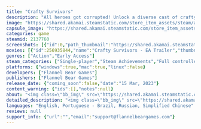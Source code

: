```yaml
---
title: "Crafty Survivors"
description: "All heroes got corrupted! Unlock a diverse cast of crafty professionals, use their unique skills, create your own builds and defend your home by eliminating hordes of monsters. Gather materials, rebuild your village and craft your way to the origin of this malignous curse!"
image: "https://shared.akamai.steamstatic.com/store_item_assets/steam/apps/2137760/header.jpg?t=1731875387"
capsule_image: "https://shared.akamai.steamstatic.com/store_item_assets/steam/apps/2137760/capsule_231x87.jpg?t=1731875387"
categories: game
steamid: 2137760
screenshots: [{"id":0,"path_thumbnail":"https://shared.akamai.steamstatic.com/store_item_assets/steam/apps/2137760/ss_c60bc07bfb460f1f1718f5aeef5afcb12bb1915c.600x338.jpg?t=1731875387","path_full":"https://shared.akamai.steamstatic.com/store_item_assets/steam/apps/2137760/ss_c60bc07bfb460f1f1718f5aeef5afcb12bb1915c.1920x1080.jpg?t=1731875387"},{"id":1,"path_thumbnail":"https://shared.akamai.steamstatic.com/store_item_assets/steam/apps/2137760/ss_788ba4937aab0c81211adcb3ea8f6dfa080e60fb.600x338.jpg?t=1731875387","path_full":"https://shared.akamai.steamstatic.com/store_item_assets/steam/apps/2137760/ss_788ba4937aab0c81211adcb3ea8f6dfa080e60fb.1920x1080.jpg?t=1731875387"},{"id":2,"path_thumbnail":"https://shared.akamai.steamstatic.com/store_item_assets/steam/apps/2137760/ss_908790ea13d8008601ac6d107c99c85c636d8e23.600x338.jpg?t=1731875387","path_full":"https://shared.akamai.steamstatic.com/store_item_assets/steam/apps/2137760/ss_908790ea13d8008601ac6d107c99c85c636d8e23.1920x1080.jpg?t=1731875387"},{"id":3,"path_thumbnail":"https://shared.akamai.steamstatic.com/store_item_assets/steam/apps/2137760/ss_184c9e0f3251ec077380476b6f715a024ca331eb.600x338.jpg?t=1731875387","path_full":"https://shared.akamai.steamstatic.com/store_item_assets/steam/apps/2137760/ss_184c9e0f3251ec077380476b6f715a024ca331eb.1920x1080.jpg?t=1731875387"},{"id":4,"path_thumbnail":"https://shared.akamai.steamstatic.com/store_item_assets/steam/apps/2137760/ss_8a391e059f1d4fb1be1639dcf6a4166e0c47f56e.600x338.jpg?t=1731875387","path_full":"https://shared.akamai.steamstatic.com/store_item_assets/steam/apps/2137760/ss_8a391e059f1d4fb1be1639dcf6a4166e0c47f56e.1920x1080.jpg?t=1731875387"},{"id":5,"path_thumbnail":"https://shared.akamai.steamstatic.com/store_item_assets/steam/apps/2137760/ss_1754ccfd0b8a56b56b891be8d2d9d66aaaca03ee.600x338.jpg?t=1731875387","path_full":"https://shared.akamai.steamstatic.com/store_item_assets/steam/apps/2137760/ss_1754ccfd0b8a56b56b891be8d2d9d66aaaca03ee.1920x1080.jpg?t=1731875387"},{"id":6,"path_thumbnail":"https://shared.akamai.steamstatic.com/store_item_assets/steam/apps/2137760/ss_312a7dece5011482efee170b98aa5d4725431c4d.600x338.jpg?t=1731875387","path_full":"https://shared.akamai.steamstatic.com/store_item_assets/steam/apps/2137760/ss_312a7dece5011482efee170b98aa5d4725431c4d.1920x1080.jpg?t=1731875387"},{"id":7,"path_thumbnail":"https://shared.akamai.steamstatic.com/store_item_assets/steam/apps/2137760/ss_0d8d62d8a907335d334d6d35422f1c3fb504f3fc.600x338.jpg?t=1731875387","path_full":"https://shared.akamai.steamstatic.com/store_item_assets/steam/apps/2137760/ss_0d8d62d8a907335d334d6d35422f1c3fb504f3fc.1920x1080.jpg?t=1731875387"},{"id":8,"path_thumbnail":"https://shared.akamai.steamstatic.com/store_item_assets/steam/apps/2137760/ss_18651b552bc58d430c0d3c2a91ba9c816f122b6f.600x338.jpg?t=1731875387","path_full":"https://shared.akamai.steamstatic.com/store_item_assets/steam/apps/2137760/ss_18651b552bc58d430c0d3c2a91ba9c816f122b6f.1920x1080.jpg?t=1731875387"},{"id":9,"path_thumbnail":"https://shared.akamai.steamstatic.com/store_item_assets/steam/apps/2137760/ss_2325c9d32ad4fd318da3ae4c84191deb2e62f1a7.600x338.jpg?t=1731875387","path_full":"https://shared.akamai.steamstatic.com/store_item_assets/steam/apps/2137760/ss_2325c9d32ad4fd318da3ae4c84191deb2e62f1a7.1920x1080.jpg?t=1731875387"},{"id":10,"path_thumbnail":"https://shared.akamai.steamstatic.com/store_item_assets/steam/apps/2137760/ss_35fc35f959c9e98f43af13c79b0873e5df575c64.600x338.jpg?t=1731875387","path_full":"https://shared.akamai.steamstatic.com/store_item_assets/steam/apps/2137760/ss_35fc35f959c9e98f43af13c79b0873e5df575c64.1920x1080.jpg?t=1731875387"},{"id":11,"path_thumbnail":"https://shared.akamai.steamstatic.com/store_item_assets/steam/apps/2137760/ss_2424f8b60063e25a414b025095d21d91f579f2a9.600x338.jpg?t=1731875387","path_full":"https://shared.akamai.steamstatic.com/store_item_assets/steam/apps/2137760/ss_2424f8b60063e25a414b025095d21d91f579f2a9.1920x1080.jpg?t=1731875387"},{"id":12,"path_thumbnail":"https://shared.akamai.steamstatic.com/store_item_assets/steam/apps/2137760/ss_1994d37bff1e6e31ee223782db1fac29a1d989fb.600x338.jpg?t=1731875387","path_full":"https://shared.akamai.steamstatic.com/store_item_assets/steam/apps/2137760/ss_1994d37bff1e6e31ee223782db1fac29a1d989fb.1920x1080.jpg?t=1731875387"},{"id":13,"path_thumbnail":"https://shared.akamai.steamstatic.com/store_item_assets/steam/apps/2137760/ss_499ede555de06ebb8cac8f6d0e02fda3ac00c657.600x338.jpg?t=1731875387","path_full":"https://shared.akamai.steamstatic.com/store_item_assets/steam/apps/2137760/ss_499ede555de06ebb8cac8f6d0e02fda3ac00c657.1920x1080.jpg?t=1731875387"},{"id":14,"path_thumbnail":"https://shared.akamai.steamstatic.com/store_item_assets/steam/apps/2137760/ss_aa0602a9ac05341e8df387985c132b53b1e73400.600x338.jpg?t=1731875387","path_full":"https://shared.akamai.steamstatic.com/store_item_assets/steam/apps/2137760/ss_aa0602a9ac05341e8df387985c132b53b1e73400.1920x1080.jpg?t=1731875387"},{"id":15,"path_thumbnail":"https://shared.akamai.steamstatic.com/store_item_assets/steam/apps/2137760/ss_2fe7fdf1dc258a0a8679088efa69f734aa9f6135.600x338.jpg?t=1731875387","path_full":"https://shared.akamai.steamstatic.com/store_item_assets/steam/apps/2137760/ss_2fe7fdf1dc258a0a8679088efa69f734aa9f6135.1920x1080.jpg?t=1731875387"}]
movies: [{"id":256935844,"name":"Crafty Survivors - EA Trailer","thumbnail":"https://shared.akamai.steamstatic.com/store_item_assets/steam/apps/256935844/movie.293x165.jpg?t=1695917439","webm":{"480":"http://video.akamai.steamstatic.com/store_trailers/256935844/movie480_vp9.webm?t=1695917439","max":"http://video.akamai.steamstatic.com/store_trailers/256935844/movie_max_vp9.webm?t=1695917439"},"mp4":{"480":"http://video.akamai.steamstatic.com/store_trailers/256935844/movie480.mp4?t=1695917439","max":"http://video.akamai.steamstatic.com/store_trailers/256935844/movie_max.mp4?t=1695917439"},"highlight":true},{"id":256955882,"name":"Crafty Survivors - Overcome","thumbnail":"https://shared.akamai.steamstatic.com/store_item_assets/steam/apps/256955882/movie.293x165.jpg?t=1693957043","webm":{"480":"http://video.akamai.steamstatic.com/store_trailers/256955882/movie480_vp9.webm?t=1693957043","max":"http://video.akamai.steamstatic.com/store_trailers/256955882/movie_max_vp9.webm?t=1693957043"},"mp4":{"480":"http://video.akamai.steamstatic.com/store_trailers/256955882/movie480.mp4?t=1693957043","max":"http://video.akamai.steamstatic.com/store_trailers/256955882/movie_max.mp4?t=1693957043"},"highlight":true}]
genres: ["Action","Early Access"]
steam_categories: ["Single-player","Steam Achievements","Full controller support","Steam Cloud","Family Sharing"]
platforms: {"windows":true,"mac":true,"linux":false}
developers: ["Flannel Bear Games"]
publishers: ["Flannel Bear Games"]
release_date: {"coming_soon":false,"date":"15 Mar, 2023"}
content_warning: {"ids":[],"notes":null}
about: "<img class=\"bb_img\" src=\"https://shared.akamai.steamstatic.com/store_item_assets/steam/apps/2137760/extras/Serve_Kill_All_Gif.gif?t=1731875387\" /><h2 class=\"bb_tag\">Unique Builds Every Stage</h2>Select from a variety of upgrades in this Action Roguelite, to create unique builds catered to each character on each run. Are you going to be a Chef focused on serving deserts or roasting your foes? A Seamstress that will patch your enemies together or massacre them with yarn balls? Which material would you choose for your statues: wood or marble? Find your own crafty way to SURVIVE!<br><br><img class=\"bb_img\" src=\"https://shared.akamai.steamstatic.com/store_item_assets/steam/apps/2137760/extras/Level_ups.gif?t=1731875387\" /><h2 class=\"bb_tag\">Select your Crafter</h2>Choose from a variety of crafters and artisans with their own unique set of skills and mechanics, for different gameplay experiences. Between cooking your enemies, sewing them together or building statues that will crush your foes, there will always be a crafty way to defend your home!<br><br><img class=\"bb_img\" src=\"https://shared.akamai.steamstatic.com/store_item_assets/steam/apps/2137760/extras/Character_Select_7Gif.gif?t=1731875387\" /><h2 class=\"bb_tag\">Upgrade your Village and get more Powerful</h2>Gather materials from enemies and use them to upgrade your village, unlocking new characters, extra buffs and grow your power even further.<br><br><img class=\"bb_img\" src=\"https://shared.akamai.steamstatic.com/store_item_assets/steam/apps/2137760/extras/Craft_your_way_to_victory.gif?t=1731875387\" /><h2 class=\"bb_tag\">Craft Your Own Way to Play</h2>Toggle skills between manual and auto casting individually! Find the ones that work best in each mode, mixing and matching to fit your own playstyle! Everything on manual? All Skills on auto? Or a mix of both? It is up to you!<br><br><img class=\"bb_img\" src=\"https://shared.akamai.steamstatic.com/store_item_assets/steam/apps/2137760/extras/Toogle_Auto.gif?t=1731875387\" /><h2 class=\"bb_tag\">Features:</h2><ul class=\"bb_ul\"><li>Fight in a diverse set of <strong>different biomes</strong>, with their own challenges, added through updates;<br></li><li>A wide variety of <strong>crafters and artisans</strong>, with more being added through updates;<br></li><li>Different <strong>skill trees on each character </strong>for you to discover, with <strong>over 100 skills available</strong> in total;<br></li><li><strong>Quick play sessions</strong> for busy gamers;<br></li><li>Food System allows you to <strong>customize your play</strong> even further;<br></li><li>Smithing and Weaving System bringing over 80 new passive skills to customize each character's playstyle.</li></ul><br>We also wanted to bring a Development &quot;Roadmap&quot; here, so everyone can have a better idea on the content we have planned for Crafty Survivors.<br><img class=\"bb_img\" src=\"https://shared.akamai.steamstatic.com/store_item_assets/steam/apps/2137760/extras/CraftyRoadMap_v0-8.png?t=1731875387\" />"
detailed_description: "<img class=\"bb_img\" src=\"https://shared.akamai.steamstatic.com/store_item_assets/steam/apps/2137760/extras/Serve_Kill_All_Gif.gif?t=1731875387\" /><h2 class=\"bb_tag\">Unique Builds Every Stage</h2>Select from a variety of upgrades in this Action Roguelite, to create unique builds catered to each character on each run. Are you going to be a Chef focused on serving deserts or roasting your foes? A Seamstress that will patch your enemies together or massacre them with yarn balls? Which material would you choose for your statues: wood or marble? Find your own crafty way to SURVIVE!<br><br><img class=\"bb_img\" src=\"https://shared.akamai.steamstatic.com/store_item_assets/steam/apps/2137760/extras/Level_ups.gif?t=1731875387\" /><h2 class=\"bb_tag\">Select your Crafter</h2>Choose from a variety of crafters and artisans with their own unique set of skills and mechanics, for different gameplay experiences. Between cooking your enemies, sewing them together or building statues that will crush your foes, there will always be a crafty way to defend your home!<br><br><img class=\"bb_img\" src=\"https://shared.akamai.steamstatic.com/store_item_assets/steam/apps/2137760/extras/Character_Select_7Gif.gif?t=1731875387\" /><h2 class=\"bb_tag\">Upgrade your Village and get more Powerful</h2>Gather materials from enemies and use them to upgrade your village, unlocking new characters, extra buffs and grow your power even further.<br><br><img class=\"bb_img\" src=\"https://shared.akamai.steamstatic.com/store_item_assets/steam/apps/2137760/extras/Craft_your_way_to_victory.gif?t=1731875387\" /><h2 class=\"bb_tag\">Craft Your Own Way to Play</h2>Toggle skills between manual and auto casting individually! Find the ones that work best in each mode, mixing and matching to fit your own playstyle! Everything on manual? All Skills on auto? Or a mix of both? It is up to you!<br><br><img class=\"bb_img\" src=\"https://shared.akamai.steamstatic.com/store_item_assets/steam/apps/2137760/extras/Toogle_Auto.gif?t=1731875387\" /><h2 class=\"bb_tag\">Features:</h2><ul class=\"bb_ul\"><li>Fight in a diverse set of <strong>different biomes</strong>, with their own challenges, added through updates;<br></li><li>A wide variety of <strong>crafters and artisans</strong>, with more being added through updates;<br></li><li>Different <strong>skill trees on each character </strong>for you to discover, with <strong>over 100 skills available</strong> in total;<br></li><li><strong>Quick play sessions</strong> for busy gamers;<br></li><li>Food System allows you to <strong>customize your play</strong> even further;<br></li><li>Smithing and Weaving System bringing over 80 new passive skills to customize each character's playstyle.</li></ul><br>We also wanted to bring a Development &quot;Roadmap&quot; here, so everyone can have a better idea on the content we have planned for Crafty Survivors.<br><img class=\"bb_img\" src=\"https://shared.akamai.steamstatic.com/store_item_assets/steam/apps/2137760/extras/CraftyRoadMap_v0-8.png?t=1731875387\" />"
languages: "English, Portuguese - Brazil, Russian, Simplified Chinese"
reviews: null
support_info: {"url":"","email":"support@flannelbeargames.com"}
---
```


